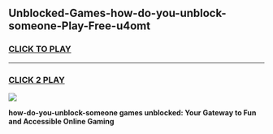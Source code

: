 
## Unblocked-Games-how-do-you-unblock-someone-Play-Free-u4omt
<h3>
<a href="https://premium76.site?title=how-do-you-unblock-someone&ref=12A">CLICK TO PLAY</a></h3>
<hr>

<h3>
<a href="https://premium76.site?title=how-do-you-unblock-someone&ref=12A">CLICK 2 PLAY</a>
  
</h3>

<a href="https://premium76.site?title=how-do-you-unblock-someone&ref=12A"><img src="https://clearcache.store/games.png"></a>


**how-do-you-unblock-someone games unblocked: Your Gateway to Fun and Accessible Online Gaming**
